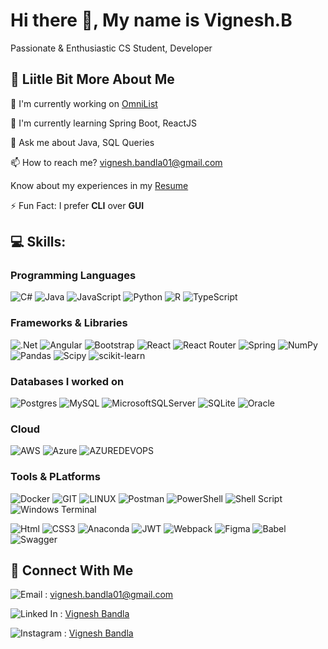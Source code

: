 # Hi there 👋, My name is Vignesh.B

Passionate & Enthusiastic CS Student, Developer

## 💫 Liitle Bit More About Me
<p>🔭 I'm currently working on <a href="#">OmniList</a></p>
<p>🌱 I'm currently learning Spring Boot, ReactJS</p>
<p>💬 Ask me about Java, SQL Queries</p>
<p>📫 How to reach me? <a href = "mailto: vignesh.bandla01@gmail.com">vignesh.bandla01@gmail.com</a></p>
<p>Know about my experiences in my <a href="https://drive.google.com/drive/folders/1KG3j0_h5Q0Syswf8jBC1kTUDjBTJRtcf">Resume</a></p>
<p>⚡ Fun Fact: I prefer <strong>CLI</strong> over <strong>GUI</strong></p>


<p>
  
## 💻 Skills:

### Programming Languages

![C#](https://img.shields.io/badge/c%23-%23239120.svg?style=plastic&logo=c-sharp&logoColor=white) ![Java](https://img.shields.io/badge/java-%23ED8B00.svg?style=plastic&logo=openjdk&logoColor=white) ![JavaScript](https://img.shields.io/badge/javascript-%23323330.svg?style=plastic&logo=javascript&logoColor=%23F7DF1E) ![Python](https://img.shields.io/badge/python-3670A0?style=plastic&logo=python&logoColor=ffdd54) ![R](https://img.shields.io/badge/r-%23276DC3.svg?style=plastic&logo=r&logoColor=white)  ![TypeScript](https://img.shields.io/badge/typescript-%23007ACC.svg?style=plastic&logo=typescript&logoColor=white)

### Frameworks & Libraries

![.Net](https://img.shields.io/badge/.NET-5C2D91?style=plastic&logo=.net&logoColor=white) ![Angular](https://img.shields.io/badge/angular-%23DD0031.svg?style=plastic&logo=angular&logoColor=white) ![Bootstrap](https://img.shields.io/badge/bootstrap-%238511FA.svg?style=plastic&logo=bootstrap&logoColor=white) ![React](https://img.shields.io/badge/react-%2320232a.svg?style=plastic&logo=react&logoColor=%2361DAFB) ![React Router](https://img.shields.io/badge/React_Router-CA4245?style=plastic&logo=react-router&logoColor=white) ![Spring](https://img.shields.io/badge/spring-%236DB33F.svg?style=plastic&logo=spring&logoColor=white) ![NumPy](https://img.shields.io/badge/numpy-%23013243.svg?style=plastic&logo=numpy&logoColor=white) ![Pandas](https://img.shields.io/badge/pandas-%23150458.svg?style=plastic&logo=pandas&logoColor=white) ![Scipy](https://img.shields.io/badge/SciPy-%230C55A5.svg?style=plastic&logo=scipy&logoColor=%white) ![scikit-learn](https://img.shields.io/badge/scikit--learn-%23F7931E.svg?style=plastic&logo=scikit-learn&logoColor=white)

### Databases I worked on

 ![Postgres](https://img.shields.io/badge/postgres-%23316192.svg?style=plastic&logo=postgresql&logoColor=white) ![MySQL](https://img.shields.io/badge/mysql-%2300000f.svg?style=plastic&logo=mysql&logoColor=white) ![MicrosoftSQLServer](https://img.shields.io/badge/Microsoft%20SQL%20Server-CC2927?style=plastic&logo=microsoft%20sql%20server&logoColor=white) ![SQLite](https://img.shields.io/badge/sqlite-%2307405e.svg?style=plastic&logo=sqlite&logoColor=white) 	![Oracle](https://img.shields.io/badge/Oracle-F80000?style=plastic&logo=Oracle&logoColor=white) 

### Cloud 

![AWS](https://img.shields.io/badge/AWS-%23FF9900.svg?style=plastic&logo=amazon-aws&logoColor=white) ![Azure](https://img.shields.io/badge/azure-%230072C6.svg?style=plastic&logo=microsoftazure&logoColor=white) ![AZUREDEVOPS](https://img.shields.io/badge/azuredevops-0078D7.svg?style=plastic&logo=azuredevops&logoColor=white&color=%230078D7) 

### Tools & PLatforms

![Docker](https://img.shields.io/badge/docker-%230db7ed.svg?style=plastic&logo=docker&logoColor=white) ![GIT](https://img.shields.io/badge/Git-fc6d26?style=plastic&logo=git&logoColor=white) ![LINUX](https://img.shields.io/badge/Linux-FCC624?style=plastic&logo=linux&logoColor=black) ![Postman](https://img.shields.io/badge/Postman-FF6C37?style=plastic&logo=postman&logoColor=white) ![PowerShell](https://img.shields.io/badge/PowerShell-%235391FE.svg?style=plastic&logo=powershell&logoColor=white)  ![Shell Script](https://img.shields.io/badge/shell_script-%23121011.svg?style=plastic&logo=gnu-bash&logoColor=white) ![Windows Terminal](https://img.shields.io/badge/Windows%20Terminal-%234D4D4D.svg?style=plastic&logo=windows-terminal&logoColor=white)

![Html](https://img.shields.io/badge/HTML-239120?style=plastic&logo=html5&logoColor=white) ![CSS3](https://img.shields.io/badge/css3-%231572B6.svg?style=plastic&logo=css3&logoColor=white)     ![Anaconda](https://img.shields.io/badge/Anaconda-%2344A833.svg?style=plastic&logo=anaconda&logoColor=white)  ![JWT](https://img.shields.io/badge/JWT-black?style=plastic&logo=JSON%20web%20tokens)  ![Webpack](https://img.shields.io/badge/webpack-%238DD6F9.svg?style=plastic&logo=webpack&logoColor=black) ![Figma](https://img.shields.io/badge/figma-%23F24E1E.svg?style=plastic&logo=figma&logoColor=white)    ![Babel](https://img.shields.io/badge/Babel-F9DC3e?style=plastic&logo=babel&logoColor=black) ![Swagger](https://img.shields.io/badge/-Swagger-%23Clojure?style=plastic&logo=swagger&logoColor=white)

<!-- Proudly created with GPRM ( https://gprm.itsvg.in ) -->
</p>

## 👥 Connect With Me
<p>
  
![Email](https://img.shields.io/badge/Gmail-D14836?style=plstic&logo=gmail&logoColor=white) : <a href = "mailto: vignesh.bandla01@gmail.com">vignesh.bandla01@gmail.com</a> 
  
![Linked In](https://img.shields.io/badge/LinkedIn-0077B5?style=platic&logo=linkedin&logoColor=white) : <a href="https://www.linkedin.com/in/bandla-vignesh-b3b655108/">Vignesh Bandla</a>

![Instagram](https://img.shields.io/badge/Instagram-E4405F?style=plastic&logo=instagram&logoColor=white) : <a href="https://www.instagram.com/vignesh_bandla/">Vignesh Bandla</a>



</p>

